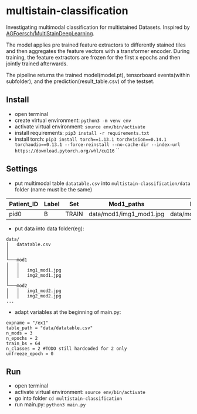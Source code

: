 # multistain-classification
Investigating multimodal classification for multistained Datasets. 
Inspired by 
[AGFoersch/MultiStainDeepLearning](https://github.com/AGFoersch/MultiStainDeepLearning).

The model applies pre trained feature extractors to differently stained tiles and then aggregates the feature vectors with a transformer encoder. During training, the feature extractors are frozen for the first x epochs and then jointly trained afterwards. 

The pipeline returns the trained model(model.pt), tensorboard events(within subfolder), and the prediction(result_table.csv) of the testset.


## Install
- open terminal
- create virtual environment: `python3 -m venv env`
- activate virtual environment: `source env/bin/activate`
- install requirements: `pip3 install -r requirements.txt`
- install torch: `pip3 install torch==1.13.1 torchvision==0.14.1 torchaudio==0.13.1 --force-reinstall --no-cache-dir --index-url https://download.pytorch.org/whl/cu116`
``

## Settings
- put multimodal table `datatable.csv` into `multistain-classification/data` folder (name must be the same)


Patient_ID | Label | Set | Mod1_paths | Mod2_paths
---|---|---|---|---|
pid0|B|TRAIN|data/mod1/img1_mod1.jpg|data/mod2/img1_mod2.jpg



 


- put data into data folder(eg): 
```
data/
│   datatable.csv
│     
│
└───mod1
│   │
│   │   img1_mod1.jpg
│   │   img2_mod1.jpg
│   
└───mod2
│   │   img1_mod2.jpg
│   │   img2_mod2.jpg
...
```


- adapt variables at the beginning of main.py:
```
expname = "/ex1"
table_path = "data/datatable.csv"
n_mods = 3
n_epochs = 2
train_bs = 64
n_classes = 2 #TODO still hardcoded for 2 only 
unfreeze_epoch = 0
```
## Run
- open terminal 
- activate virtual environment: `source env/bin/activate`
- go into folder `cd multistain-classification`
- run main.py: `python3 main.py`

